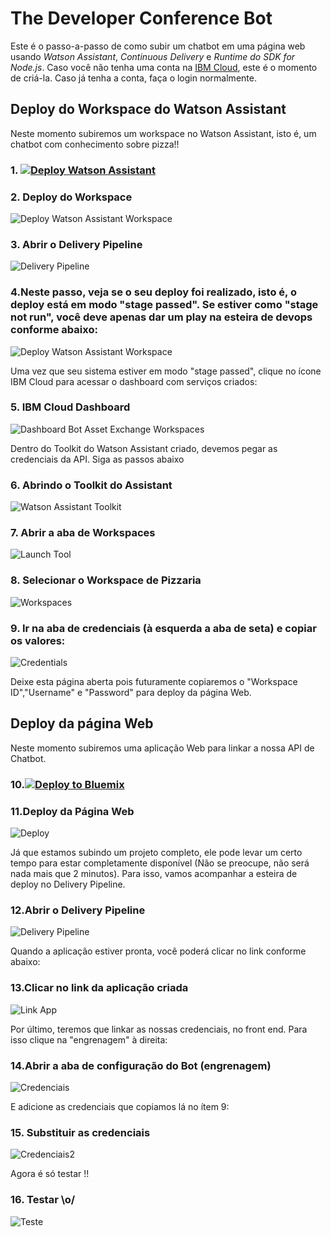 # The Developer Conference Bot

Este é o passo-a-passo de como subir um chatbot em uma página web usando *Watson Assistant*, *Continuous Delivery* e *Runtime do SDK for Node.js*. Caso você não tenha uma conta na [IBM Cloud](https://bluemix.net), este é o momento de criá-la. Caso já tenha a conta, faça o login normalmente.

## Deploy do Workspace do Watson Assistant

Neste momento subiremos um workspace no Watson Assistant, isto é, um chatbot com conhecimento sobre pizza!!

### 1. [![Deploy Watson Assistant](https://bluemix.net/deploy/button.png)](https://console.bluemix.net/devops/setup/deploy?repository=https://github.com/victorshinya/chatbot-deployer&chatbotName=Chatbot&chatbotWorkspaceURL=https://github.com/victorshinya/chatbot-deployer/raw/master/data/workspace.json)

### 2. Deploy do Workspace
![Deploy Watson Assistant Workspace](https://github.com/ibm-code-br/tdc-bot/raw/master/print/tutorial-chatbot-01.png)

### 3. Abrir o Delivery Pipeline
![Delivery Pipeline](https://github.com/ibm-code-br/tdc-bot/raw/master/print/tutorial-chatbot-02.02.png)

### 4.Neste passo, veja se o seu deploy foi realizado, isto é, o deploy está em modo "stage passed". Se estiver como "stage not run", você deve apenas dar um play na esteira de devops conforme abaixo:
![Deploy Watson Assistant Workspace](https://github.com/ibm-code-br/tdc-bot/raw/master/print/tutorial-chatbot-02.04.png)

Uma vez que seu sistema estiver em modo "stage passed", clique no ícone IBM Cloud para acessar o dashboard com serviços criados:

### 5. IBM Cloud Dashboard
![Dashboard Bot Asset Exchange Workspaces](https://github.com/ibm-code-br/tdc-bot/raw/master/print/tutorial-chatbot-03.png)

Dentro do Toolkit do Watson Assistant criado, devemos pegar as credenciais da API. Siga as passos abaixo

### 6. Abrindo o Toolkit do Assistant
![Watson Assistant Toolkit](https://github.com/ibm-code-br/tdc-bot/raw/master/print/tutorial-chatbot-05.png)

### 7. Abrir a aba de Workspaces
![Launch Tool](https://github.com/ibm-code-br/tdc-bot/raw/master/print/tutorial-chatbot-04.png)

### 8. Selecionar o Workspace de Pizzaria
![Workspaces](https://github.com/ibm-code-br/tdc-bot/raw/master/print/tutorial-chatbot-22.png)

### 9. Ir na aba de credenciais (à esquerda a aba de seta) e copiar os valores:
![Credentials](https://github.com/ibm-code-br/tdc-bot/raw/master/print/tutorial-chatbot-23.png)

Deixe esta página aberta pois futuramente copiaremos o "Workspace ID","Username" e "Password" para deploy da página Web.

## Deploy da página Web

Neste momento subiremos uma aplicação Web para linkar a nossa API de Chatbot.

### 10.[![Deploy to Bluemix](https://bluemix.net/deploy/button.png)](https://bluemix.net/deploy?repository=https://github.com/ibm-code-br/tdc-bot)

### 11.Deploy da Página Web
![Deploy](https://github.com/ibm-code-br/tdc-bot/raw/master/print/tutorial-chatbot-15.png)

Já que estamos subindo um projeto completo, ele pode levar um certo tempo para estar completamente disponível (Não se preocupe, não será nada mais que 2 minutos). Para isso, vamos acompanhar a esteira de deploy no Delivery Pipeline.

### 12.Abrir o Delivery Pipeline
![Delivery Pipeline](https://github.com/ibm-code-br/tdc-bot/raw/master/print/tutorial-chatbot-16.png)

Quando a aplicação estiver pronta, você poderá clicar no link conforme abaixo:

### 13.Clicar no link da aplicação criada
![Link App](https://github.com/ibm-code-br/tdc-bot/raw/master/print/tutorial-chatbot-17.png)

Por último, teremos que linkar as nossas credenciais, no front end. Para isso clique na "engrenagem" à direita:

### 14.Abrir a aba de configuração do Bot (engrenagem)
![Credenciais](https://github.com/ibm-code-br/tdc-bot/raw/master/print/tutorial-chatbot-18.png)

E adicione as credenciais que copiamos lá no ítem 9:

### 15. Substituir as credenciais
![Credenciais2](https://github.com/ibm-code-br/tdc-bot/raw/master/print/tutorial-chatbot-19.png)

Agora é só testar !!

### 16. Testar \o/
![Teste](https://github.com/ibm-code-br/tdc-bot/raw/master/print/tutorial-chatbot-21.png)
